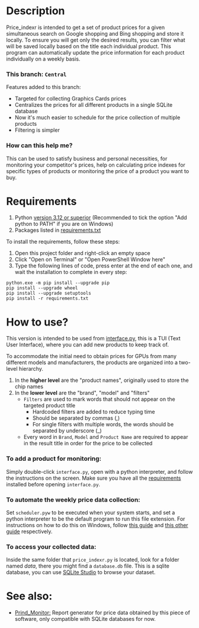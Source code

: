    
# Description

Price_indexr is intended to get a set of product prices for a given simultaneous search on Google shopping and Bing shopping and store it locally. To ensure you will get only the desired results, you can filter what will be saved locally based on the title each individual product. This program can automatically update the price information for each product individually on a weekly basis.

### This branch: `Central` 

Features added to this branch:

- Targeted for collecting Graphics Cards prices
- Centralizes the prices for all different products in a single SQLite database
- Now it's much easier to schedule for the price collection of multiple products
- Filtering is simpler

### How can this help me?

This can be used to satisfy business and personal necessities, for monitoring your competitor's prices, help on calculating price indexes for specific types of products or monitoring the price of a product you want to buy.

# Requirements

1. Python [version 3.12 or superior](https://www.python.org/downloads/) (Recommended to tick the option "Add python to PATH" if you are on Windows)
2. Packages listed in [requirements.txt](https://github.com/VFLins/Price_indexr/blob/central/requirements.txt)

To install the requirements, follow these steps:

1. Open this project folder and right-click an empty space
2. Click "Open on Terminal" or "Open PowerShell Window here"
3. Type the following lines of code, press enter at the end of each one, and wait the installation to complete in every step:

```
python.exe -m pip install --upgrade pip
pip install --upgrade wheel
pip install --upgrade setuptools
pip install -r requirements.txt
```

# How to use?

This version is intended to be used from [interface.py](https://github.com/VFLins/Price_indexr/blob/central/interface.py), this is a TUI (Text User Interface), where you can add new products to keep track of.

To accommodate the initial need to obtain prices for GPUs from many different models and manufacturers, the products are organized into a two-level hierarchy.

1. In the **higher level** are the "product names", originally used to store the chip names
2. In the **lower level** are the "brand", "model" and "filters"
   - `Filters` are used to mark words that should not appear on the targeted product title
      - Hardcoded filters are added to reduce typing time
      - Should be separated by commas (,)
      - For single filters with multiple words, the words should be separated by underscore (_)
   - Every word in `Brand`, `Model` and `Product Name` are required to appear in the result title in order for the price to be collected
  
### To add a product for monitoring:

Simply double-click `interface.py`, open with a python interpreter, and follow the instructions on the screen. Make sure you have all the [requirements](#requirements) installed before opening `interface.py`.

### To automate the weekly price data collection:

Set `scheduler.pyw` to be executed when your system starts, and set a python interpreter to be the default program to run this file extension. For instructions on how to do this on Windows, follow [this guide](https://support.microsoft.com/en-us/windows/add-an-app-to-run-automatically-at-startup-in-windows-10-150da165-dcd9-7230-517b-cf3c295d89dd#:~:text=Add%20an%20App%20to%20Run%20Automatically%20at%20Startup,file%20location%20to%20the%20Startup%20folder.%20See%20More.) and [this other guide](https://support.microsoft.com/en-us/windows/change-default-programs-in-windows-e5d82cad-17d1-c53b-3505-f10a32e1894d) respectively.

### To access your collected data:

Inside the same folder that `price_indexr.py` is located, look for a folder named *data*, there you might find a `database.db` file. This is a sqlite database, you can use [SQLite Studio](https://sqlitestudio.pl/) to browse your dataset.

# See also:

- [Prind_Monitor:](https://github.com/VFLins/Prind_Monitor) Report generator for price data obtained by this piece of software, only compatible with SQLite databases for now. 
